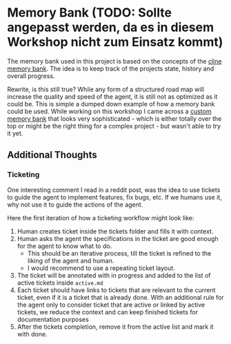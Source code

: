# Memory Bank (TODO: Sollte angepasst werden, da es in diesem Workshop nicht zum Einsatz kommt)

The memory bank used in this project is based on the concepts of the [cline memory bank](https://docs.cline.bot/prompting/cline-memory-bank). The idea is to keep track of the projects state, history and overall progress. 

Rewrite, is this still true?
While any form of a structured road map will increase the quality and speed of the agent, it is still not as optimized as it could be. This is simple a dumped down example of how a memory bank could be used. While working on this 
workshop I came across a [custom memory bank](https://github.com/vanzan01/cursor-memory-bank) that looks very sophisticated - which is either totally over the top or might be the right thing for a complex project - but wasn't able to try it yet. 

## Additional Thoughts

### Ticketing

One interesting comment I read in a reddit post, was the idea to use tickets to guide the agent to implement features, fix bugs, etc. If we humans use it, why not use it to guide the actions of the agent. 

Here the first iteration of how a ticketing workflow might look like:

1. Human creates ticket inside the tickets folder and fills it with context.
2. Human asks the agent the specifications in the ticket are good enough for the agent to know what to do. 
    - This should be an iterative process, till the ticket is refined to the liking of the agent and human. 
    - I would recommend to use a repeating ticket layout.
3. The ticket will be annotated with in progress and added to the list of active tickets inside `active.md`
4. Each ticket should have links to tickets that are relevant to the current ticket, even if it is a ticket that is already done. With an additional rule for the agent only to consider ticket that are active or linked by active tickets, 
we reduce the context and can keep finished tickets for documentation purposes
5. After the tickets completion, remove it from the active list and mark it with done. 